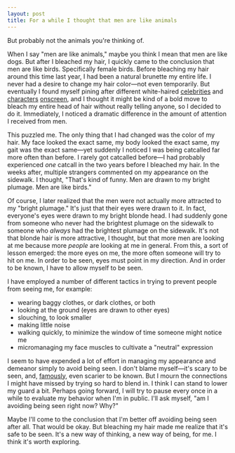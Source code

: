 ```yaml
---
layout: post
title: For a while I thought that men are like animals
---
```


But probably not the animals you're thinking of. 

When I say "men are like animals," maybe you think I mean that men are like dogs. But after I bleached my hair, I quickly came to the conclusion that men are like birds. Specifically female birds. Before bleaching my hair around this time last year, I had been a natural brunette my entire life. I never had a desire to change my hair color—not even temporarily. But eventually I found myself pining after different white-haired [celebrities](https://www.google.com/search?q=phoebe+bridgers&sxsrf=APq-WBsXKFYMrrWBgYPgASFw_Z2JsJO9LQ:1644903193422&source=lnms&tbm=isch&sa=X&ved=2ahUKEwiTjqL0_YD2AhX7JDQIHfEpCyAQ_AUoAnoECAIQBA&biw=1634&bih=856) and [characters](https://www.google.com/search?q=thranduil&sxsrf=APq-WBtobWo5mkWcV7ZiPgQk0FsdmU0u0w:1644903267958&source=lnms&tbm=isch&sa=X&ved=2ahUKEwjBvOeX_oD2AhWnJDQIHUJNDKMQ_AUoAXoECAIQAw&biw=1634&bih=856) [onscreen](https://www.google.com/search?q=daenerys+targaryen&sxsrf=APq-WBuVKz90YUhmJIEcPWb-cMil6rC_mA:1644903300588&source=lnms&tbm=isch&sa=X&ved=2ahUKEwil8K6n_oD2AhWaGTQIHU_uDPMQ_AUoAXoECAIQAw&biw=1634&bih=856), and I thought it might be kind of a bold move to bleach my entire head of hair without really telling anyone, so I decided to do it. Immediately, I noticed a dramatic difference in the amount of attention I received from men.

This puzzled me. The only thing that I had changed was the color of my hair. My face looked the exact same, my body looked the exact same, my gait was the exact same—yet suddenly I noticed I was being catcalled far more often than before. I rarely got catcalled before—I had probably experienced *one* catcall in the two years before I bleached my hair. In the weeks after, multiple strangers commented on my appearance on the sidewalk. I thought, "That's kind of funny. Men are drawn to my bright plumage. Men are like birds." 

Of course, I later realized that the men were not actually more attracted to my "bright plumage." It's just that their eyes were drawn to it. In fact, everyone's eyes were drawn to my bright blonde head. I had suddenly gone from someone who never had the brightest plumage on the sidewalk to someone who *always* had the brightest plumage on the sidewalk. It's not that blonde hair is more attractive, I thought, but that more men are looking at me because more *people* are looking at me in general. From this, a sort of lesson emerged: the more eyes on me, the more often someone will try to hit on me. In order to be seen, eyes must point in my direction. And in order to be known, I have to allow myself to be seen.

I have employed a number of different tactics in trying to prevent people from seeing me, for example: 

* wearing baggy clothes, or dark clothes, or both
* looking at the ground (eyes are drawn to other eyes)
* slouching, to look smaller
* making little noise
* walking quickly, to minimize the window of time someone might notice me
* micromanaging my face muscles to cultivate a "neutral" expression

I seem to have expended a lot of effort in managing my appearance and demeanor simply to avoid being seen. I don't blame myself—it's scary to be seen, and, [famously](https://knowyourmeme.com/memes/the-mortifying-ordeal-of-being-known), even scarier to be known. But I mourn the connections I might have missed by trying so hard to blend in. I think I can stand to lower my guard a bit. Perhaps going forward, I will try to pause every once in a while to evaluate my behavior when I'm in public. I'll ask myself, "am I avoiding being seen right now? Why?"

Maybe I'll come to the conclusion that I'm better off avoiding being seen after all. That would be okay. But bleaching my hair made me realize that it's safe to be seen. It's a new way of thinking, a new way of being, for me. I think it's worth exploring.